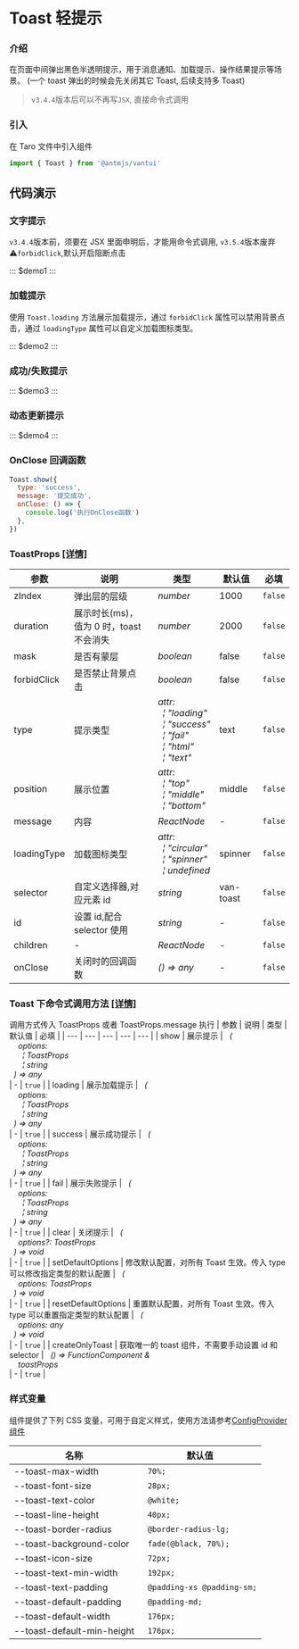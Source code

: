 # Toast 轻提示

### 介绍

在页面中间弹出黑色半透明提示，用于消息通知、加载提示、操作结果提示等场景。
(一个 toast 弹出的时候会先关闭其它 Toast, 后续支持多 Toast)

> `v3.4.4`版本后可以不再写`JSX`, 直接命令式调用

### 引入

在 Taro 文件中引入组件

```js
import { Toast } from '@antmjs/vantui'
```

## 代码演示

### 文字提示

`v3.4.4`版本前，须要在 JSX 里面申明后，才能用命令式调用, `v3.5.4`版本废弃 ⚠️`forbidClick`,默认开启阻断点击

::: $demo1 :::

### 加载提示

使用 `Toast.loading` 方法展示加载提示，通过 `forbidClick` 属性可以禁用背景点击，通过 `loadingType` 属性可以自定义加载图标类型。

::: $demo2 :::

### 成功/失败提示

::: $demo3 :::

### 动态更新提示

::: $demo4 :::

### OnClose 回调函数

```javascript
Toast.show({
  type: 'success',
  message: '提交成功',
  onClose: () => {
    console.log('执行OnClose函数')
  },
})
```

### ToastProps [[详情]](https://github.com/AntmJS/vantui/tree/main/packages/vantui/types/toast.d.ts)

| 参数        | 说明                                    | 类型                                                                                                                                                                                                                                                                                | 默认值    | 必填    |
| ----------- | --------------------------------------- | ----------------------------------------------------------------------------------------------------------------------------------------------------------------------------------------------------------------------------------------------------------------------------------- | --------- | ------- |
| zIndex      | 弹出层的层级                            | _&nbsp;&nbsp;number<br/>_                                                                                                                                                                                                                                                           | 1000      | `false` |
| duration    | 展示时长(ms)，值为 0 时，toast 不会消失 | _&nbsp;&nbsp;number<br/>_                                                                                                                                                                                                                                                           | 2000      | `false` |
| mask        | 是否有蒙层                              | _&nbsp;&nbsp;boolean<br/>_                                                                                                                                                                                                                                                          | false     | `false` |
| forbidClick | 是否禁止背景点击                        | _&nbsp;&nbsp;boolean<br/>_                                                                                                                                                                                                                                                          | false     | `false` |
| type        | 提示类型                                | _&nbsp;&nbsp;attr:<br/>&nbsp;&nbsp;&nbsp;&nbsp;&brvbar;&nbsp;"loading"<br/>&nbsp;&nbsp;&nbsp;&nbsp;&brvbar;&nbsp;"success"<br/>&nbsp;&nbsp;&nbsp;&nbsp;&brvbar;&nbsp;"fail"<br/>&nbsp;&nbsp;&nbsp;&nbsp;&brvbar;&nbsp;"html"<br/>&nbsp;&nbsp;&nbsp;&nbsp;&brvbar;&nbsp;"text"<br/>_ | text      | `false` |
| position    | 展示位置                                | _&nbsp;&nbsp;attr:<br/>&nbsp;&nbsp;&nbsp;&nbsp;&brvbar;&nbsp;"top"<br/>&nbsp;&nbsp;&nbsp;&nbsp;&brvbar;&nbsp;"middle"<br/>&nbsp;&nbsp;&nbsp;&nbsp;&brvbar;&nbsp;"bottom"<br/>_                                                                                                      | middle    | `false` |
| message     | 内容                                    | _&nbsp;&nbsp;ReactNode<br/>_                                                                                                                                                                                                                                                        | -         | `false` |
| loadingType | 加载图标类型                            | _&nbsp;&nbsp;attr:<br/>&nbsp;&nbsp;&nbsp;&nbsp;&brvbar;&nbsp;"circular"<br/>&nbsp;&nbsp;&nbsp;&nbsp;&brvbar;&nbsp;"spinner"<br/>&nbsp;&nbsp;&nbsp;&nbsp;&brvbar;&nbsp;undefined<br/>_                                                                                               | spinner   | `false` |
| selector    | 自定义选择器,对应元素 id                | _&nbsp;&nbsp;string<br/>_                                                                                                                                                                                                                                                           | van-toast | `false` |
| id          | 设置 id,配合 selector 使用              | _&nbsp;&nbsp;string<br/>_                                                                                                                                                                                                                                                           | -         | `false` |
| children    | -                                       | _&nbsp;&nbsp;ReactNode<br/>_                                                                                                                                                                                                                                                        | -         | `false` |
| onClose     | 关闭时的回调函数                        | _&nbsp;&nbsp;()&nbsp;=>&nbsp;any<br/>_                                                                                                                                                                                                                                              | -         | `false` |

### Toast 下命令式调用方法 [[详情]](https://github.com/AntmJS/vantui/tree/main/packages/vantui/types/toast.d.ts)

调用方式传入 ToastProps 或者 ToastProps.message 执行
| 参数 | 说明 | 类型 | 默认值 | 必填 |
| --- | --- | --- | --- | --- |
| show | 展示提示 | _&nbsp;&nbsp;(<br/>&nbsp;&nbsp;&nbsp;&nbsp;options:<br/>&nbsp;&nbsp;&nbsp;&nbsp;&nbsp;&nbsp;&brvbar;&nbsp;ToastProps<br/>&nbsp;&nbsp;&nbsp;&nbsp;&nbsp;&nbsp;&brvbar;&nbsp;string<br/>&nbsp;&nbsp;)&nbsp;=>&nbsp;any<br/>_ | - | `true` |
| loading | 展示加载提示 | _&nbsp;&nbsp;(<br/>&nbsp;&nbsp;&nbsp;&nbsp;options:<br/>&nbsp;&nbsp;&nbsp;&nbsp;&nbsp;&nbsp;&brvbar;&nbsp;ToastProps<br/>&nbsp;&nbsp;&nbsp;&nbsp;&nbsp;&nbsp;&brvbar;&nbsp;string<br/>&nbsp;&nbsp;)&nbsp;=>&nbsp;any<br/>_ | - | `true` |
| success | 展示成功提示 | _&nbsp;&nbsp;(<br/>&nbsp;&nbsp;&nbsp;&nbsp;options:<br/>&nbsp;&nbsp;&nbsp;&nbsp;&nbsp;&nbsp;&brvbar;&nbsp;ToastProps<br/>&nbsp;&nbsp;&nbsp;&nbsp;&nbsp;&nbsp;&brvbar;&nbsp;string<br/>&nbsp;&nbsp;)&nbsp;=>&nbsp;any<br/>_ | - | `true` |
| fail | 展示失败提示 | _&nbsp;&nbsp;(<br/>&nbsp;&nbsp;&nbsp;&nbsp;options:<br/>&nbsp;&nbsp;&nbsp;&nbsp;&nbsp;&nbsp;&brvbar;&nbsp;ToastProps<br/>&nbsp;&nbsp;&nbsp;&nbsp;&nbsp;&nbsp;&brvbar;&nbsp;string<br/>&nbsp;&nbsp;)&nbsp;=>&nbsp;any<br/>_ | - | `true` |
| clear | 关闭提示 | _&nbsp;&nbsp;(<br/>&nbsp;&nbsp;&nbsp;&nbsp;options?:&nbsp;ToastProps<br/>&nbsp;&nbsp;)&nbsp;=>&nbsp;void<br/>_ | - | `true` |
| setDefaultOptions | 修改默认配置，对所有 Toast 生效。传入 type 可以修改指定类型的默认配置 | _&nbsp;&nbsp;(<br/>&nbsp;&nbsp;&nbsp;&nbsp;options:&nbsp;ToastProps<br/>&nbsp;&nbsp;)&nbsp;=>&nbsp;void<br/>_ | - | `true` |
| resetDefaultOptions | 重置默认配置，对所有 Toast 生效。传入 type 可以重置指定类型的默认配置 | _&nbsp;&nbsp;(<br/>&nbsp;&nbsp;&nbsp;&nbsp;options:&nbsp;any<br/>&nbsp;&nbsp;)&nbsp;=>&nbsp;void<br/>_ | - | `true` |
| createOnlyToast | 获取唯一的 toast 组件，不需要手动设置 id 和 selector | _&nbsp;&nbsp;()&nbsp;=>&nbsp;FunctionComponent<ToastProps>&nbsp;&<br/>&nbsp;&nbsp;&nbsp;&nbsp;toastProps<br/>_ | - | `true` |

### 样式变量

组件提供了下列 CSS 变量，可用于自定义样式，使用方法请参考[ConfigProvider 组件](https://antmjs.github.io/vantui/#/config-provider)

| 名称                       | 默认值                      |
| -------------------------- | --------------------------- |
| --toast-max-width          | ` 70%;`                     |
| --toast-font-size          | ` 28px;`                    |
| --toast-text-color         | ` @white;`                  |
| --toast-line-height        | ` 40px;`                    |
| --toast-border-radius      | ` @border-radius-lg;`       |
| --toast-background-color   | ` fade(@black, 70%);`       |
| --toast-icon-size          | ` 72px;`                    |
| --toast-text-min-width     | ` 192px;`                   |
| --toast-text-padding       | ` @padding-xs @padding-sm;` |
| --toast-default-padding    | ` @padding-md;`             |
| --toast-default-width      | ` 176px;`                   |
| --toast-default-min-height | ` 176px;`                   |
